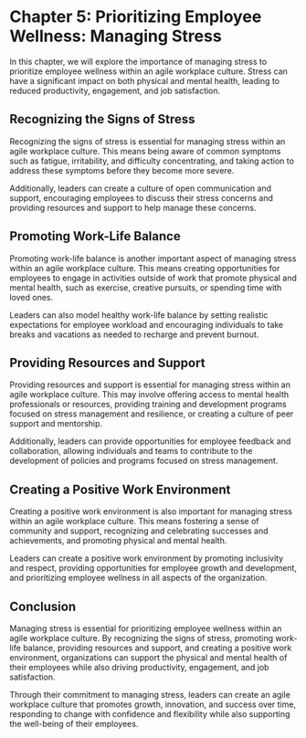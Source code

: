 Chapter 5: Prioritizing Employee Wellness: Managing Stress
==========================================================

In this chapter, we will explore the importance of managing stress to prioritize employee wellness within an agile workplace culture. Stress can have a significant impact on both physical and mental health, leading to reduced productivity, engagement, and job satisfaction.

Recognizing the Signs of Stress
-------------------------------

Recognizing the signs of stress is essential for managing stress within an agile workplace culture. This means being aware of common symptoms such as fatigue, irritability, and difficulty concentrating, and taking action to address these symptoms before they become more severe.

Additionally, leaders can create a culture of open communication and support, encouraging employees to discuss their stress concerns and providing resources and support to help manage these concerns.

Promoting Work-Life Balance
---------------------------

Promoting work-life balance is another important aspect of managing stress within an agile workplace culture. This means creating opportunities for employees to engage in activities outside of work that promote physical and mental health, such as exercise, creative pursuits, or spending time with loved ones.

Leaders can also model healthy work-life balance by setting realistic expectations for employee workload and encouraging individuals to take breaks and vacations as needed to recharge and prevent burnout.

Providing Resources and Support
-------------------------------

Providing resources and support is essential for managing stress within an agile workplace culture. This may involve offering access to mental health professionals or resources, providing training and development programs focused on stress management and resilience, or creating a culture of peer support and mentorship.

Additionally, leaders can provide opportunities for employee feedback and collaboration, allowing individuals and teams to contribute to the development of policies and programs focused on stress management.

Creating a Positive Work Environment
------------------------------------

Creating a positive work environment is also important for managing stress within an agile workplace culture. This means fostering a sense of community and support, recognizing and celebrating successes and achievements, and promoting physical and mental health.

Leaders can create a positive work environment by promoting inclusivity and respect, providing opportunities for employee growth and development, and prioritizing employee wellness in all aspects of the organization.

Conclusion
----------

Managing stress is essential for prioritizing employee wellness within an agile workplace culture. By recognizing the signs of stress, promoting work-life balance, providing resources and support, and creating a positive work environment, organizations can support the physical and mental health of their employees while also driving productivity, engagement, and job satisfaction.

Through their commitment to managing stress, leaders can create an agile workplace culture that promotes growth, innovation, and success over time, responding to change with confidence and flexibility while also supporting the well-being of their employees.
